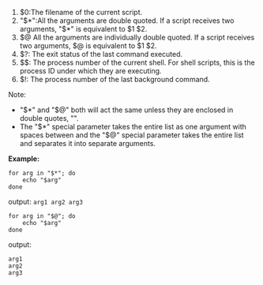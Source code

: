 1. $0:The filename of the current script.
2. "$*":All the arguments are double quoted. If a script receives two arguments, "$\*" is equivalent to $1 $2.
3. $@ All the arguments are individually double quoted. If a script receives two arguments, $@ is equivalent to $1 $2.
4. $?: The exit status of the last command executed.
5. $$: The process number of the current shell. For shell scripts, this is the process ID under which they are executing.
6. $!: The process number of the last background command.

Note:

- "$*" and "$@" both will act the same unless they are enclosed in double quotes, "".
- The "$*" special parameter takes the entire list as one argument with spaces between and the "$@" special parameter takes the entire list and separates it into separate arguments.

**Example:**

```
for arg in "$*"; do
    echo "$arg"
done
```

output:
`arg1 arg2 arg3`

```
for arg in "$@"; do
    echo "$arg"
done
```

output:

```
arg1
arg2
arg3
```
